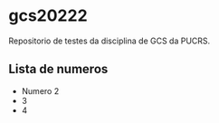 # gcs20222
Repositorio de testes da disciplina de GCS da PUCRS.

## Lista de **numeros**

- Numero 2
- 3
- 4
